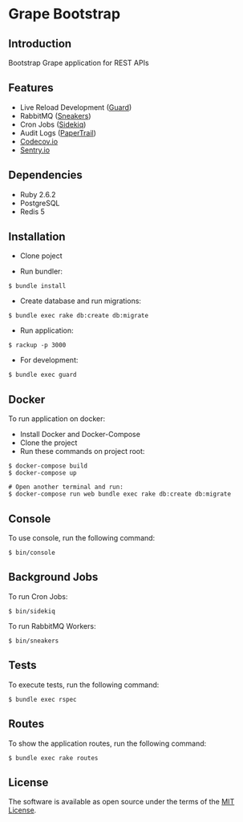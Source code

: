 # Grape Bootstrap

## Introduction

Bootstrap Grape application for REST APIs

## Features

- Live Reload Development ([Guard](https://github.com/guard/guard))
- RabbitMQ ([Sneakers](http://sneakers.io/))
- Cron Jobs ([Sidekiq](https://sidekiq.org/))
- Audit Logs ([PaperTrail](https://github.com/paper-trail-gem/paper_trail))
- [Codecov.io](https://codecov.io/)
- [Sentry.io](https://sentry.io/)

## Dependencies

- Ruby 2.6.2
- PostgreSQL
- Redis 5

## Installation

- Clone poject

- Run bundler:

 ```shell
 $ bundle install
 ```

- Create database and run migrations:

 ```shell
 $ bundle exec rake db:create db:migrate
 ```

- Run application:

 ```shell
 $ rackup -p 3000
 ```

- For development:
```shell
$ bundle exec guard
```

## Docker

To run application on docker:

- Install Docker and Docker-Compose
- Clone the project
- Run these commands on project root:

```shell
$ docker-compose build
$ docker-compose up

# Open another terminal and run:
$ docker-compose run web bundle exec rake db:create db:migrate
```

## Console

To use console, run the following command:

```shell
$ bin/console
```

## Background Jobs

To run Cron Jobs:
```shell
$ bin/sidekiq
```

To run RabbitMQ Workers:
```shell
$ bin/sneakers
```

## Tests

To execute tests, run the following command:

```shell
$ bundle exec rspec
```

## Routes

To show the application routes, run the following command:

```shell
$ bundle exec rake routes
```

## License

The software is available as open source under the terms of the [MIT License](http://opensource.org/licenses/MIT).
